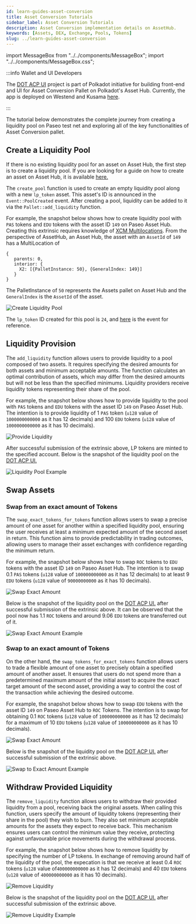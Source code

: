 ```yaml
---
id: learn-guides-asset-conversion
title: Asset Conversion Tutorials
sidebar_label: Asset Conversion Tutorials
description: Asset Conversion implementation details on AssetHub.
keywords: [Assets, DEX, Exchange, Pools, Tokens]
slug: ../learn-guides-asset-conversion
---
```


import MessageBox from "../../components/MessageBox"; import "../../components/MessageBox.css";

<MessageBox message="Polkadot-JS is for developers and power users only. If you need help using the
[Polkadot-JS UI](../general/polkadotjs-ui.md), you can contact the
[Polkadot Support Team](https://support.polkadot.network/support/home). For more user-friendly tools
see the [wallets](./wallets-index), [apps](./apps-index) and [dashboard](./dashboards-index) pages." />

:::info Wallet and UI Developers

The [DOT ACP UI](https://github.com/MVPWorkshop/dot-acp-ui) project is part of Polkadot initiative
for building front-end and UI for Asset Conversion Pallet on Polkadot's Asset Hub. Currently, the
app is deployed on Westend and Kusama [here](https://app.dotacp.mvpworkshop.co/swap).

:::

The tutorial below demonstrates the complete journey from creating a liquidity pool on Paseo test
net and exploring all of the key functionalities of Asset Conversion pallet.

## Create a Liquidity Pool

If there is no existing liquidity pool for an asset on Asset Hub, the first step is to create a
liquidity pool. If you are looking for a guide on how to create an asset on Asset Hub, it is
available [here.](./learn-guides-assets-create.md)

The `create_pool` function is used to create an empty liquidity pool along with a new `lp_token`
asset. This asset's ID is announced in the `Event::PoolCreated` event. After creating a pool,
liquidity can be added to it via the `Pallet::add_liquidity` function.

For example, the snapshot below shows how to create liquidity pool with `PAS` tokens and `EDU`
tokens with the asset ID `149` on Paseo Asset Hub. Creating this extrinsic requires knowledge of
[XCM Multilocations](xcm/fundamentals/multilocation/summary.md). From the perspective of AssetHub,
an Asset Hub, the asset with an `AssetId` of `149` has a MultiLocation of

```
{
   parents: 0,
   interior: {
     X2: [{PalletInstance: 50}, {GeneralIndex: 149}]
   }
}
```

The PalletInstance of `50` represents the Assets pallet on Asset Hub and the `GeneralIndex` is the
`AssetId` of the asset.

![Create Liquidity Pool](../assets/asset-hub/Asset-Conversion-Create-Pool.png)

The `lp_token` ID created for this pool is `24`, and
[here](https://assethub-rococo.subscan.io/extrinsic/4604922-2?event=4604922-8) is the event for
reference.

## Liquidity Provision

The `add_liquidity` function allows users to provide liquidity to a pool composed of two assets. It
requires specifying the desired amounts for both assets and minimum acceptable amounts. The function
calculates an optimal contribution of assets, which may differ from the desired amounts but will not
be less than the specified minimums. Liquidity providers receive liquidity tokens representing their
share of the pool.

For example, the snapshot below shows how to provide liquidity to the pool with `PAS` tokens and
`EDU` tokens with the asset ID `149` on Paseo Asset Hub. The intention is to provide liquidity of 1
`PAS` token (`u128` value of `1000000000000` as it has 12 decimals) and 100 `EDU` tokens (`u128`
value of `1000000000000` as it has 10 decimals).

![Provide Liquidity](../assets/asset-hub/Asset-Conversion-Add-Liquidity.png)

After successful submission of the extrinsic above, LP tokens are minted to the specified account.
Below is the snapshot of the liquidity pool on the
[DOT ACP UI.](https://github.com/MVPWorkshop/dot-acp-ui)

![Liquidity Pool Example](../assets/asset-hub/Asset-Conversion-Liquidity-Pool-Example.png)

## Swap Assets

### Swap from an exact amount of Tokens

The `swap_exact_tokens_for_tokens` function allows users to swap a precise amount of one asset for
another within a specified liquidity pool, ensuring the user receives at least a minimum expected
amount of the second asset in return. This function aims to provide predictability in trading
outcomes, allowing users to manage their asset exchanges with confidence regarding the minimum
return.

For example, the snapshot below shows how to swap `ROC` tokens to `EDU` tokens with the asset ID
`149` on Paseo Asset Hub. The intention is to swap 0.1 `PAS` tokens (`u128` value of `100000000000`
as it has 12 decimals) to at least 9 `EDU` tokens (`u128` value of `90000000000` as it has 10
decimals).

![Swap Exact Amount](../assets/asset-hub/Asset-Conversion-Swap-Exact-Token.png)

Below is the snapshot of the liquidity pool on the
[DOT ACP UI.](https://github.com/MVPWorkshop/dot-acp-ui) after successful submission of the
extrinsic above. It can be observed that the pool now has 1.1 `ROC` tokens and around 9.06 `EDU`
tokens are transferred out of it.

![Swap Exact Amount Example](../assets/asset-hub/Asset-Conversion-Swap-Exact-Tokens-Example.png)

### Swap to an exact amount of Tokens

On the other hand, the `swap_tokens_for_exact_tokens` function allows users to trade a flexible
amount of one asset to precisely obtain a specified amount of another asset. It ensures that users
do not spend more than a predetermined maximum amount of the initial asset to acquire the exact
target amount of the second asset, providing a way to control the cost of the transaction while
achieving the desired outcome.

For example, the snapshot below shows how to swap `EDU` tokens with the asset ID `149` on Paseo
Asset Hub to `ROC` Tokens. The intention is to swap for obtaining 0.1 `ROC` tokens (`u128` value of
`100000000000` as it has 12 decimals) for a maximum of 10 `EDU` tokens (`u128` value of
`100000000000` as it has 10 decimals).

![Swap Exact Amount](../assets/asset-hub/Asset-Conversion-Swap-To-Exact-Tokens.png)

Below is the snapshot of the liquidity pool on the
[DOT ACP UI.](https://github.com/MVPWorkshop/dot-acp-ui) after successful submission of the
extrinsic above.

![Swap to Exact Amount Example](../assets/asset-hub/Asset-Conversion-Swap-To-Exact-Example.png)

## Withdraw Provided Liquidity

The `remove_liquidity` function allows users to withdraw their provided liquidity from a pool,
receiving back the original assets. When calling this function, users specify the amount of
liquidity tokens (representing their share in the pool) they wish to burn. They also set minimum
acceptable amounts for the assets they expect to receive back. This mechanism ensures users can
control the minimum value they receive, protecting against unfavourable price movements during the
withdrawal process​.

For example, the snapshot below shows how to remove liquidity by specifying the number of LP tokens.
In exchange of removing around half of the liquidity of the pool, the expecation is that we receive
at least 0.4 `ROC` tokens (`u128` value of`400000000000` as it has 12 decimals) and 40 `EDU` tokens
(`u128` value of `400000000000` as it has 10 decimals).

![Remove Liquidity](../assets/asset-hub/Asset-Conversion-Remove-Liquidity.png)

Below is the snapshot of the liquidity pool on the
[DOT ACP UI.](https://github.com/MVPWorkshop/dot-acp-ui) after successful submission of the
extrinsic above.

![Remove Liquidity Example](../assets/asset-hub/Asset-Conversion-Remove-Liquidity-Example.png)
